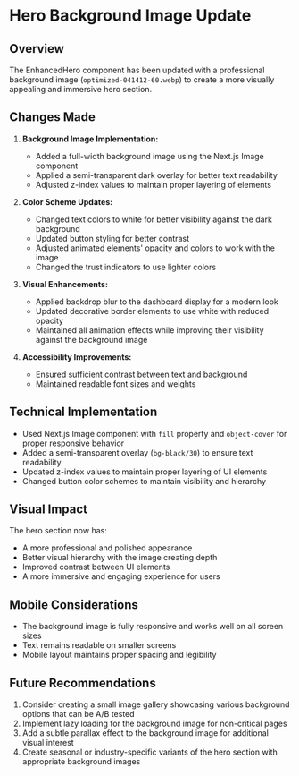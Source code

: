 # Hero Background Image Update

## Overview

The EnhancedHero component has been updated with a professional background image (`optimized-041412-60.webp`) to create a more visually appealing and immersive hero section.

## Changes Made

1. **Background Image Implementation:**
   - Added a full-width background image using the Next.js Image component
   - Applied a semi-transparent dark overlay for better text readability
   - Adjusted z-index values to maintain proper layering of elements

2. **Color Scheme Updates:**
   - Changed text colors to white for better visibility against the dark background
   - Updated button styling for better contrast
   - Adjusted animated elements' opacity and colors to work with the image
   - Changed the trust indicators to use lighter colors

3. **Visual Enhancements:**
   - Applied backdrop blur to the dashboard display for a modern look
   - Updated decorative border elements to use white with reduced opacity
   - Maintained all animation effects while improving their visibility against the background image

4. **Accessibility Improvements:**
   - Ensured sufficient contrast between text and background
   - Maintained readable font sizes and weights

## Technical Implementation

- Used Next.js Image component with `fill` property and `object-cover` for proper responsive behavior
- Added a semi-transparent overlay (`bg-black/30`) to ensure text readability
- Updated z-index values to maintain proper layering of UI elements
- Changed button color schemes to maintain visibility and hierarchy

## Visual Impact

The hero section now has:
- A more professional and polished appearance
- Better visual hierarchy with the image creating depth
- Improved contrast between UI elements
- A more immersive and engaging experience for users

## Mobile Considerations

- The background image is fully responsive and works well on all screen sizes
- Text remains readable on smaller screens
- Mobile layout maintains proper spacing and legibility

## Future Recommendations

1. Consider creating a small image gallery showcasing various background options that can be A/B tested
2. Implement lazy loading for the background image for non-critical pages
3. Add a subtle parallax effect to the background image for additional visual interest
4. Create seasonal or industry-specific variants of the hero section with appropriate background images
